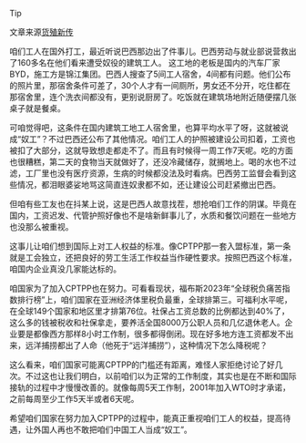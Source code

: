 > [!tip]
> 文章来源[货殖新传](https://mp.weixin.qq.com/s/QiguaOJF14PrFs4HyZu5IQ)

咱们工人在国外打工，最近听说巴西那边出了件事儿。巴西劳动与就业部说营救出了160多名在他们看来遭受奴役的建筑工人。
这工地的老板是国内的汽车厂家BYD，施工方是锦江集团。巴西人搜查了5间工人宿舍，4间都有问题。他们公布的照片里，那宿舍条件可差了，30个人才有一间厕所，男女还不分开，吃住都在那宿舍里，连个洗衣间都没有，更别说厨房了。吃饭就在建筑场地附近随便摆几张桌子就是餐桌。

可咱觉得吧，这条件在国内建筑工地工人宿舍里，也算平均水平了呀，这就被说成“奴工”？不过巴西还公布了其他情况。咱们工人的护照被建设公司扣着，工资也被扣了大部分，这就导致想走都走不了。而且有时候得一周工作7天呢。吃的方面也很糟糕，第二天的食物当天就做好了，还没冷藏储存，就搁地上。喝的水也不过滤，工厂里也没有医疗资源，生病的时候都没法及时看病。巴西劳工监督会看到这些情况，都泪眼婆娑地骂这简直连奴隶都不如，还让建设公司赶紧撤出巴西。

但咱有些工友也在抖某上说，这是巴西人故意找茬，想抢咱们工作的阴谋。毕竟在国内，工资迟发、代管护照好像也不是啥新鲜事儿了，水质和餐饮问题在一些地方也没那么被重视。

这事儿让咱们想到国际上对工人权益的标准。像CPTPP那一套入盟标准，第一条就是工会独立，还把良好的劳工生活工作权益当作硬性要求。按照巴西这个标准，咱国内企业真没几家能达标的。

咱国家为了加入CPTPP也在努力。可看看现状，福布斯2023年“全球税负痛苦指数排行榜”上，咱们国家在亚洲经济体里税负最重，全球排第三。可福利水平呢，在全球149个国家和地区里才排第76位。社保占工资总数的比例都达到40%了，这么多的钱被税收和社保拿走，要养活全国8000万公职人员和几亿退休老人。企业要是都像西方那样8小时工作制，很多都得倒闭。现在好多地方连工资都发不出来，远洋捕捞都出了人命（他死于“远洋捕捞”），这种情况下怎么降税呢？

这么看来，咱们国家可能离CPTPP的门槛还有距离，难怪人家拒绝讨论了好几次。不过这也让我们明白，以前咱们以为正常的工作制度，其实也是在不断和国际接轨的过程中才慢慢改善的。就像每周5天工作制，2001年加入WTO时才承诺，之前每周至少工作5天半或者6天呢。

希望咱们国家在努力加入CPTPP的过程中，能真正重视咱们工人的权益，提高待遇，让外国人再也不敢把咱们中国工人当成“奴工”。
